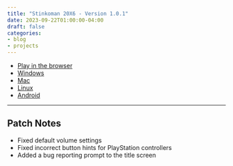 ```yaml
---
title: "Stinkoman 20X6 - Version 1.0.1"
date: 2023-09-22T01:00:00-04:00
draft: false
categories:
- blog
- projects
---
```


- [Play in the browser](https://storage.ratheronfire.com/stinkoman/1.0.0/web)
- [Windows](https://storage.ratheronfire.com/stinkoman/1.0.0/stinkoman-windows.zip)
- [Mac](https://storage.ratheronfire.com/stinkoman/1.0.0/stinkoman-mac.zip)
- [Linux](https://storage.ratheronfire.com/stinkoman/1.0.0/stinkoman-linux.zip)
- [Android](https://storage.ratheronfire.com/stinkoman/1.0.0/stinkoman-android.apk)

-----

## Patch Notes

- Fixed default volume settings
- Fixed incorrect button hints for PlayStation controllers
- Added a bug reporting prompt to the title screen